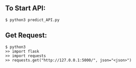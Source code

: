 **To Start API:**
-
```
$ python3 predict_API.py
```

**Get Request:**
-
```
$ python3
>> import flask
>> import requests
>> requests.get("http://127.0.0.1:5000/", json="<json>")
```
